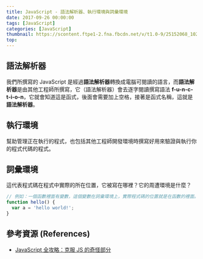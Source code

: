 ```yaml
---
title: JavaScript - 語法解析器、執行環境與詞彙環境
date: 2017-09-26 00:00:00
tags: [JavaScript]
categories: [JavaScript]
thumbnail: https://scontent.ftpe1-2.fna.fbcdn.net/v/t1.0-9/25152068_10208369508114830_4476640990371468565_n.jpg?oh=6efe943aac4e8fd6168c3a1dec176626&oe=5AD5D929
top:
---
```

## 語法解析器
我們所撰寫的 JavaScript 是經過**語法解析器**轉換成電腦可閱讀的語言，而**語法解析器**是由其他工程師所撰寫，它（語法解析器）會去逐字閱讀撰寫語法 **f-u-n-c-t-i-o-n**，它就會知道這是函式，後面會需要加上空格，接著是函式名稱，這就是**語法解析器**。

## 執行環境
幫助管理正在執行的程式，也包括其他工程師開發環境時撰寫好用來驗證與執行你的程式代碼的程式。

## 詞彙環境
這代表程式碼在程式中實際的所在位置，它被寫在哪裡？它的周遭環境是什麼？  
```javascript
// 例如：一個函數裡面有變數，這個變數在詞彙環境上，實際程式碼的位置就是在函數的裡面。
function hello() {
  var a = 'hello world!';
}
```

## 參考資源 (References)
* [JavaScript 全攻略：克服 JS 的奇怪部分](https://www.udemy.com/javascriptjs/learn/v4/overview)